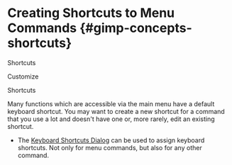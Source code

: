 # Creating Shortcuts to Menu Commands {#gimp-concepts-shortcuts}

Shortcuts

Customize

Shortcuts

Many functions which are accessible via the main menu have a default
keyboard shortcut. You may want to create a new shortcut for a command
that you use a lot and doesn\'t have one or, more rarely, edit an
existing shortcut.

-   The [Keyboard Shortcuts Dialog](#gimp-help-keyboard-shortcuts) can
    be used to assign keyboard shortcuts. Not only for menu commands,
    but also for any other command.
